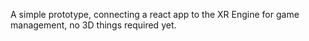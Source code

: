 A simple prototype, connecting a react app to the XR Engine for game management, no 3D things required yet.


